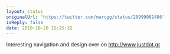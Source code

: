 ```yaml
---
layout: status
originalUrl: 'https://twitter.com/marcgg/status/28999082486'
isReply: false
date: 2010-10-28 15:25:32
---
```


Interesting navigation and design over on http://www.justdot.gr
